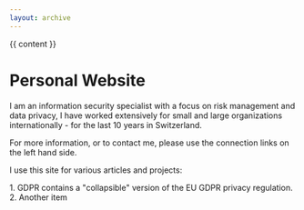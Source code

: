 ```yaml
---
layout: archive
---
```


{{ content }}
<p>
<h1>Personal Website </h1>

<p>
I am an information security specialist with a focus on risk management and data privacy, I have worked extensively for small and large organizations internationally - for the last 10 years in Switzerland.
<p>


For more information, or to contact me, please use the connection links on the left hand side.  
<p>
I use this site for various articles and projects:
<p>  
1. GDPR contains a "collapsible" version of the EU GDPR privacy regulation.</li>
2. Another item

